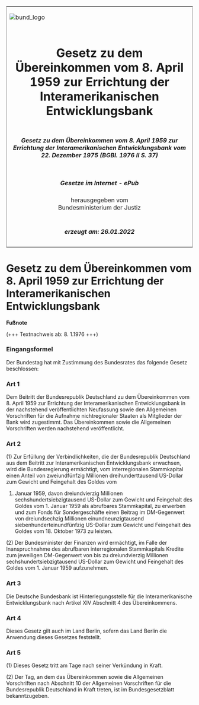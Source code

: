 <span id="DECKBLATT.html"></span>

<table border="0" frame="border" width="100%">

<tr valign="top">

<td align="left">

![bund\_logo](BfJ_2021_Web_de_de.gif)

</td>

<td align="right">

 

</td>

</tr>

<tr align="center" valign="middle">

<td colspan="2">

# Gesetz zu dem Übereinkommen vom 8. April 1959 zur Errichtung der Interamerikanischen Entwicklungsbank

</td>

</tr>

<tr align="center" valign="middle">

<td colspan="2">

##### Gesetz zu dem Übereinkommen vom 8. April 1959 zur Errichtung der Interamerikanischen Entwicklungsbank vom 22. Dezember 1975 (BGBl. 1976 II S. 37)

</td>

</tr>

<tr align="center" valign="middle">

<td colspan="2">

  
  

##### Gesetze im Internet - ePub  
  
herausgegeben vom  
Bundesministerium der Justiz

</td>

</tr>

<tr align="center" valign="bottom">

<td colspan="2">

  
  

##### erzeugt am: 26.01.2022

</td>

</tr>

</table>

<span id="BJNR200370976.html"></span>

# Gesetz zu dem Übereinkommen vom 8. April 1959 zur Errichtung der Interamerikanischen Entwicklungsbank

<div>

  
**Fußnote**

<div class="jnhtml">

<div>

<div class="jurAbsatz">

(+++ Textnachweis ab: 8. 1.1976 +++)

</div>

</div>

</div>

</div>

<span id="BJNR200370976BJNE000100326.html"></span>

### Eingangsformel  

<div>

<div class="jnhtml">

<div>

<div class="jurAbsatz">

Der Bundestag hat mit Zustimmung des Bundesrates das folgende Gesetz
beschlossen:

</div>

</div>

</div>

</div>

<span id="BJNR200370976BJNE000200326.html"></span>

### Art 1  

<div>

<div class="jnhtml">

<div>

<div class="jurAbsatz">

Dem Beitritt der Bundesrepublik Deutschland zu dem Übereinkommen vom 8.
April 1959 zur Errichtung der Interamerikanischen Entwicklungsbank in
der nachstehend veröffentlichten Neufassung sowie den Allgemeinen
Vorschriften für die Aufnahme nichtregionaler Staaten als Mitglieder der
Bank wird zugestimmt. Das Übereinkommen sowie die Allgemeinen
Vorschriften werden nachstehend veröffentlicht.

</div>

</div>

</div>

</div>

<span id="BJNR200370976BJNE000300326.html"></span>

### Art 2  

<div>

<div class="jnhtml">

<div>

<div class="jurAbsatz">

(1) Zur Erfüllung der Verbindlichkeiten, die der Bundesrepublik
Deutschland aus dem Beitritt zur Interamerikanischen Entwicklungsbank
erwachsen, wird die Bundesregierung ermächtigt, vom interregionalen
Stammkapital einen Anteil von zweiundfünfzig Millionen
dreihunderttausend US-Dollar zum Gewicht und Feingehalt des Goldes vom
1. Januar 1959, davon dreiundvierzig Millionen
sechshundertsiebzigtausend US-Dollar zum Gewicht und Feingehalt des
Goldes vom 1. Januar 1959 als abrufbares Stammkapital, zu erwerben und
zum Fonds für Sondergeschäfte einen Beitrag im DM-Gegenwert von
dreiundsechzig Millionen einundneunzigtausend siebenhunderteinundfünfzig
US-Dollar zum Gewicht und Feingehalt des Goldes vom 18. Oktober 1973 zu
leisten.

</div>

<div class="jurAbsatz">

(2) Der Bundesminister der Finanzen wird ermächtigt, im Falle der
Inanspruchnahme des abrufbaren interregionalen Stammkapitals Kredite zum
jeweiligen DM-Gegenwert von bis zu dreiundvierzig Millionen
sechshundertsiebzigtausend US-Dollar zum Gewicht und Feingehalt des
Goldes vom 1. Januar 1959 aufzunehmen.

</div>

</div>

</div>

</div>

<span id="BJNR200370976BJNE000400326.html"></span>

### Art 3  

<div>

<div class="jnhtml">

<div>

<div class="jurAbsatz">

Die Deutsche Bundesbank ist Hinterlegungsstelle für die
Interamerikanische Entwicklungsbank nach Artikel XIV Abschnitt 4 des
Übereinkommens.

</div>

</div>

</div>

</div>

<span id="BJNR200370976BJNE000500326.html"></span>

### Art 4  

<div>

<div class="jnhtml">

<div>

<div class="jurAbsatz">

Dieses Gesetz gilt auch im Land Berlin, sofern das Land Berlin die
Anwendung dieses Gesetzes feststellt.

</div>

</div>

</div>

</div>

<span id="BJNR200370976BJNE000600326.html"></span>

### Art 5  

<div>

<div class="jnhtml">

<div>

<div class="jurAbsatz">

(1) Dieses Gesetz tritt am Tage nach seiner Verkündung in Kraft.

</div>

<div class="jurAbsatz">

(2) Der Tag, an dem das Übereinkommen sowie die Allgemeinen Vorschriften
nach Abschnitt 10 der Allgemeinen Vorschriften für die Bundesrepublik
Deutschland in Kraft treten, ist im Bundesgesetzblatt bekanntzugeben.

</div>

</div>

</div>

</div>
